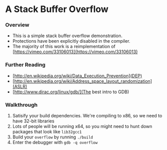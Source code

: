 # A Stack Buffer Overflow

### Overview

* This is a simple stack buffer overflow demonstration.
* Protections have been explicitly disabled in the compiler.
* The majority of this work is a reimplementation of [https://vimeo.com/33106013](https://vimeo.com/33106013)

### Further Reading
* [http://en.wikipedia.org/wiki/Data_Execution_Prevention](DEP)
* [http://en.wikipedia.org/wiki/Address_space_layout_randomization](ASLR)
* [http://www.dirac.org/linux/gdb/](The best intro to GDB)


### Walkthrough

1. Satisify your build dependencies. We're compiling to x86, so we need to have 32-bit libraries
  1. Lots of people will be running x64, so you might need to hunt down packages that look like `lib32gcc1`
1. Build your `overflow` by running `./build`
1. Enter the debugger with `gdb -q overflow`
